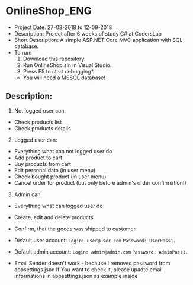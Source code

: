 # OnlineShop_ENG
- Project Date: 27-08-2018 to 12-09-2018
- Description: Project after 6 weeks of study C# at CodersLab
- Short Description: A simple ASP.NET Core MVC application with SQL database.
- To run:
  1) Download this repository.
  2) Run OnlineShop.sln in Visual Studio.
  3) Press F5 to start debugging*.
    * You will need a MSSQL database!
    
## Description: 
  1) Not logged user can:
  - Check products list
  - Check products details
  2) Logged user can:
  - Everything what can not logged user do
  - Add product to cart
  - Buy products from cart
  - Edit personal data (in user menu)
  - Check bought product (in user menu)
  - Cancel order for product (but only before admin's order confirmation!)
  3) Admin can:
  - Everything what can logged user do
  - Create, edit and delete products
  - Confirm, that the goods was shipped to customer
  
  - Default user account:
  `Login: user@user.com`
  `Password: UserPass1.`
  
  - Default admin account:
  `Login: admin@admin.com`
  `Password: AdminPass1.`
  
  - Email Sender doesn't work - because I removed password from appsettings.json
  If You want to check it, please upadte email informations in appsettings.json as example inside 
